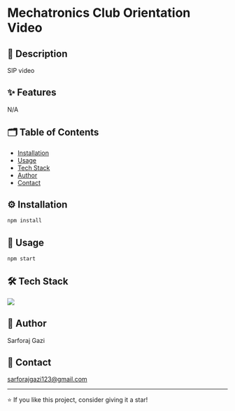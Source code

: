 # Mechatronics Club Orientation Video  

## 📌 Description  
SIP video  

## ✨ Features  
N/A  

## 🗂 Table of Contents  
- [Installation](#-installation)  
- [Usage](#-usage)  
- [Tech Stack](#-tech-stack)  
- [Author](#-author)  
- [Contact](#-contact)  

## ⚙️ Installation  
```bash
npm install   
```

## 🚀 Usage  
```bash
npm start
```

## 🛠 Tech Stack  
![](https://img.shields.io/badge/--blue?logo=&logoColor=white)  

## 👤 Author  
Sarforaj Gazi  

## 📧 Contact  
sarforajgazi123@gmail.com  

---
⭐️ If you like this project, consider giving it a star!

